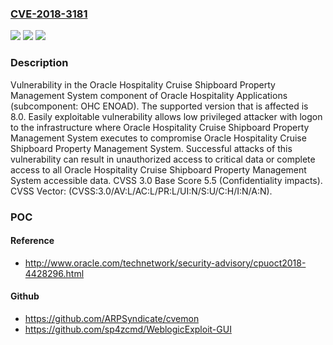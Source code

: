 ### [CVE-2018-3181](https://cve.mitre.org/cgi-bin/cvename.cgi?name=CVE-2018-3181)
![](https://img.shields.io/static/v1?label=Product&message=Hospitality%20Cruise%20Shipboard%20Property%20Management%20System&color=blue)
![](https://img.shields.io/static/v1?label=Version&message=%3D%208.0%20&color=brighgreen)
![](https://img.shields.io/static/v1?label=Vulnerability&message=Easily%20exploitable%20vulnerability%20allows%20low%20privileged%20attacker%20with%20logon%20to%20the%20infrastructure%20where%20Oracle%20Hospitality%20Cruise%20Shipboard%20Property%20Management%20System%20executes%20to%20compromise%20Oracle%20Hospitality%20Cruise%20Shipboard%20Property%20Management%20System.%20%20Successful%20attacks%20of%20this%20vulnerability%20can%20result%20in%20%20unauthorized%20access%20to%20critical%20data%20or%20complete%20access%20to%20all%20Oracle%20Hospitality%20Cruise%20Shipboard%20Property%20Management%20System%20accessible%20data.&color=brighgreen)

### Description

Vulnerability in the Oracle Hospitality Cruise Shipboard Property Management System component of Oracle Hospitality Applications (subcomponent: OHC ENOAD). The supported version that is affected is 8.0. Easily exploitable vulnerability allows low privileged attacker with logon to the infrastructure where Oracle Hospitality Cruise Shipboard Property Management System executes to compromise Oracle Hospitality Cruise Shipboard Property Management System. Successful attacks of this vulnerability can result in unauthorized access to critical data or complete access to all Oracle Hospitality Cruise Shipboard Property Management System accessible data. CVSS 3.0 Base Score 5.5 (Confidentiality impacts). CVSS Vector: (CVSS:3.0/AV:L/AC:L/PR:L/UI:N/S:U/C:H/I:N/A:N).

### POC

#### Reference
- http://www.oracle.com/technetwork/security-advisory/cpuoct2018-4428296.html

#### Github
- https://github.com/ARPSyndicate/cvemon
- https://github.com/sp4zcmd/WeblogicExploit-GUI

